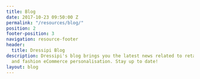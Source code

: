 ```yaml
---
title: Blog
date: 2017-10-23 09:50:00 Z
permalink: "/resources/blog/"
position: 2
footer-position: 3
navigation: resource-footer
header:
  title: Dressipi Blog
description: Dressipi's blog brings you the latest news related to retail, technology
  and fashion eCommerce personalisation. Stay up to date!
layout: blog
---
```


